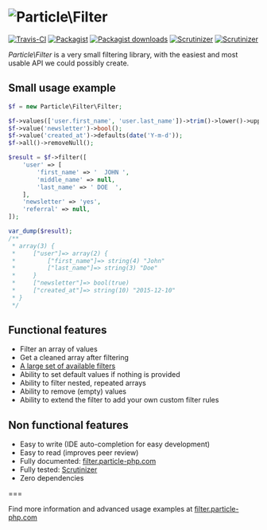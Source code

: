 ![Particle\Filter](https://cloud.githubusercontent.com/assets/6495166/7777918/406635e8-00c7-11e5-90e3-96c590828ffd.png)
===

[![Travis-CI](https://img.shields.io/travis/particle-php/Filter/master.svg)](https://travis-ci.org/particle-php/Filter)
[![Packagist](https://img.shields.io/packagist/v/particle/filter.svg)](https://packagist.org/packages/particle/filter)
[![Packagist downloads](https://img.shields.io/packagist/dt/particle/filter.svg)](https://packagist.org/packages/particle/filter)
[![Scrutinizer](https://img.shields.io/scrutinizer/g/particle-php/Filter.svg)](https://scrutinizer-ci.com/g/particle-php/Filter/?branch=master)
[![Scrutinizer](https://img.shields.io/scrutinizer/coverage/g/particle-php/Filter/master.svg)](https://scrutinizer-ci.com/g/particle-php/Filter/?branch=master)

*Particle\Filter* is a very small filtering library, with the easiest and most usable API we could possibly create.

## Small usage example

```php
$f = new Particle\Filter\Filter;

$f->values(['user.first_name', 'user.last_name'])->trim()->lower()->upperFirst();
$f->value('newsletter')->bool();
$f->value('created_at')->defaults(date('Y-m-d'));
$f->all()->removeNull();

$result = $f->filter([
    'user' => [
        'first_name' => '  JOHN ',
        'middle_name' => null,
        'last_name' => ' DOE  ',
    ],
    'newsletter' => 'yes',
    'referral' => null,
]);

var_dump($result);
/**
 * array(3) {
 *     ["user"]=> array(2) {
 *         ["first_name"]=> string(4) "John"
 *         ["last_name"]=> string(3) "Doe"
 *     }
 *     ["newsletter"]=> bool(true)
 *     ["created_at"]=> string(10) "2015-12-10"
 * } 
 */
```

## Functional features

- Filter an array of values
- Get a cleaned array after filtering
- [A large set of available filters](http://filter.particle-php.com/en/latest/filter-rules/)
- Ability to set default values if nothing is provided
- Ability to filter nested, repeated arrays
- Ability to remove (empty) values
- Ability to extend the filter to add your own custom filter rules

## Non functional features

- Easy to write (IDE auto-completion for easy development)
- Easy to read (improves peer review)
- Fully documented: [filter.particle-php.com](http://filter.particle-php.com)
- Fully tested: [Scrutinizer](https://scrutinizer-ci.com/g/particle-php/Filter/?branch=master)
- Zero dependencies

===

Find more information and advanced usage examples at [filter.particle-php.com](http://filter.particle-php.com)
